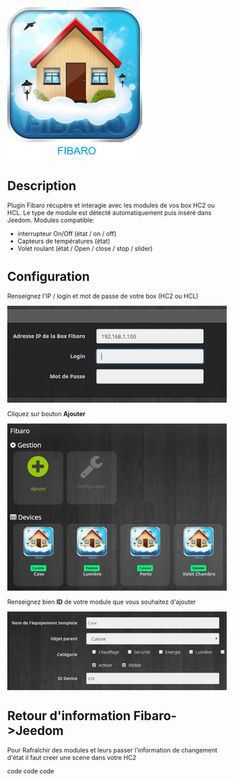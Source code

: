 ![fibaro_icon](fibaro_icon.png)

Description 
===

Plugin Fibaro récupère et interagie avec les modules de vos box HC2 ou HCL. 
Le type de module est détecté automatiquement puis inséré dans Jeedom.
Modules compatible:
- interrupteur On/Off (état / on / off)
- Capteurs de températures (état)
- Volet roulant  (état / Open / close / stop / slider)

Configuration
===

Renseignez l'IP / login et mot de passe de votre box (HC2 ou HCL)

![ip_login_password](ip_login_password.PNG)

Cliquez sur bouton **Ajouter**

![add_devices](add_devices.PNG)

Renseignez bien **ID** de votre module que vous souhaitez d'ajouter

![ID_Device](ID_Device.PNG)

Retour d'information Fibaro->Jeedom
===

Pour Rafraîchir des modules et leurs passer l'information de changement d'état il faut creer une scene dans votre HC2

  code
  code
  code
